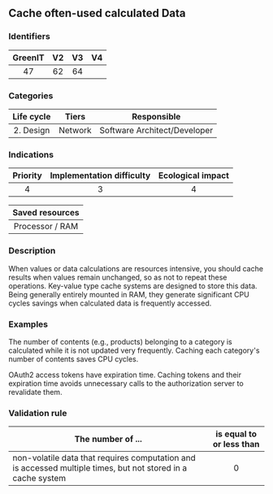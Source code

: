 ## Cache often-used calculated Data

### Identifiers

| GreenIT |  V2  |  V3  |  V4  |
|:-------:|:----:|:----:|:----:|
|  47    | 62  | 64  |      |

### Categories

| Life cycle |  Tiers  |  Responsible  |
|:---------:|:----:|:----:|
| 2. Design | Network | Software Architect/Developer |

### Indications

| Priority |      Implementation difficulty       |  Ecological impact    |
|:-------------------:|:-------------------------:|:---------------------:|
| 4 | 3 | 4 |

|Saved resources                                    |
|:----------------------------------------------------------:|
|  Processor / RAM |

### Description

When values or data calculations are resources intensive, you should cache results when values remain unchanged, so as not to repeat these operations. Key-value type cache systems are designed to store this data. Being generally entirely mounted in RAM, they generate significant CPU cycles savings when calculated data is frequently accessed.

### Examples

The number of contents (e.g., products) belonging to a category is  calculated while it is not updated very frequently. Caching each category's number of contents saves CPU cycles.

OAuth2 access tokens have expiration time. Caching tokens and their expiration time avoids unnecessary calls to the authorization server to revalidate them.

### Validation rule

| The number of ...     | is equal to or less than   |  
|-------------------|:-------------------------:|
| non-volatile data that requires computation and is accessed multiple times, but not stored in a cache system  |  0 |
